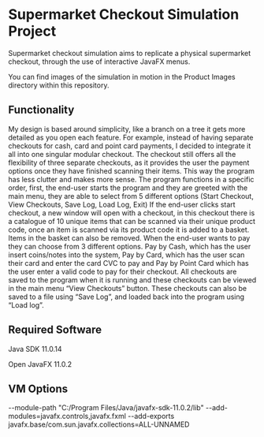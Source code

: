 Supermarket Checkout Simulation Project
=============

Supermarket checkout simulation aims to replicate a physical supermarket checkout, through the use of interactive JavaFX menus.

You can find images of the simulation in motion in the Product Images directory within this repository.

Functionality
-------
My design is based around simplicity, like a branch on a tree it gets more detailed as you open each feature. For example, instead of having separate checkouts for cash, card and point card payments, I decided to integrate it all into one singular modular checkout. The checkout still offers all the flexibility of three separate checkouts, as it provides the user the payment options once they have finished scanning their items. This way the program has less clutter and makes more sense. 
The program functions in a specific order, first, the end-user starts the program and they are greeted with the main menu, they are able to select from 5 different options (Start Checkout, View Checkouts, Save Log, Load Log, Exit)
If the end-user clicks start checkout, a new window will open with a checkout, in this checkout there is a catalogue of 10 unique items that can be scanned via their unique product code, once an item is scanned via its product code it is added to a basket. Items in the basket can also be removed. 
When the end-user wants to pay they can choose from 3 different options. Pay by Cash, which has the user insert coins/notes into the system, Pay by Card, which has the user scan their card and enter the card CVC to pay and Pay by Point Card which has the user enter a valid code to pay for their checkout. 
All checkouts are saved to the program when it is running and these checkouts can be viewed in the main menu “View Checkouts” button. These checkouts can also be saved to a file using “Save Log”, and loaded back into the program using “Load log”.


Required Software
-------
Java SDK 11.0.14

Open JavaFX 11.0.2


VM Options
-------
--module-path "C:/Program Files/Java/javafx-sdk-11.0.2/lib" --add-modules=javafx.controls,javafx.fxml --add-exports javafx.base/com.sun.javafx.collections=ALL-UNNAMED
